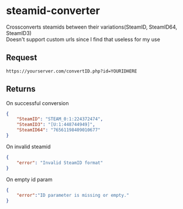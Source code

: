 # steamid-converter
Crossconverts steamids between their variations(SteamID, SteamID64, SteamID3) \
Doesn't support custom urls since I find that useless for my use
## Request
```https://yourserver.com/convertID.php?id=YOURIDHERE```

## Returns
On successful conversion
```json
{
    "SteamID": "STEAM_0:1:224372474",
    "SteamID3": "[U:1:448744949]",
    "SteamID64": "76561198409010677"
}
```
On invalid steamid
```json
{
    "error": "Invalid SteamID format"
}
```
On empty id param
```json
{
    "error":"ID parameter is missing or empty."
}
```